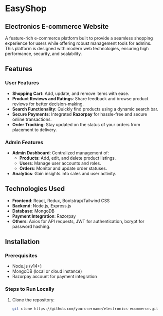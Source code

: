 # EasyShop

## Electronics E-commerce Website

A feature-rich e-commerce platform built to provide a seamless shopping experience for users while offering robust management tools for admins. This platform is designed with modern web technologies, ensuring high performance, security, and scalability.

## Features

### User Features
- **Shopping Cart**: Add, update, and remove items with ease.
- **Product Reviews and Ratings**: Share feedback and browse product reviews for better decision-making.
- **Search Functionality**: Quickly find products using a dynamic search bar.
- **Secure Payments**: Integrated **Razorpay** for hassle-free and secure online transactions.
- **Order Tracking**: Stay updated on the status of your orders from placement to delivery.

### Admin Features
- **Admin Dashboard**: Centralized management of:
  - **Products**: Add, edit, and delete product listings.
  - **Users**: Manage user accounts and roles.
  - **Orders**: Monitor and update order statuses.
- **Analytics**: Gain insights into sales and user activity.

## Technologies Used
- **Frontend**: React, Redux, Bootstrap/Tailwind CSS
- **Backend**: Node.js, Express.js
- **Database**: MongoDB
- **Payment Integration**: Razorpay
- **Others**: Axios for API requests, JWT for authentication, bcrypt for password hashing.

## Installation

### Prerequisites
- Node.js (v14+)
- MongoDB (local or cloud instance)
- Razorpay account for payment integration

### Steps to Run Locally
1. Clone the repository:
   ```bash
   git clone https://github.com/yourusername/electronics-ecommerce.git
